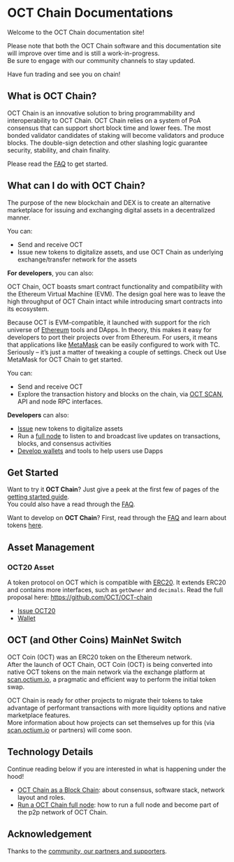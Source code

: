# OCT Chain Documentations

Welcome to the OCT Chain documentation site!

Please note that both the OCT Chain software and this documentation site will improve over time and is still a work-in-progress.<br/>
Be sure to engage with our community channels to stay updated.

Have fun trading and see you on chain!

## What is OCT Chain?

OCT Chain is an innovative solution to bring programmability and interoperability to OCT Chain. OCT Chain relies on a system of PoA consensus that can support short block time and lower fees. The most bonded validator candidates of staking will become validators and produce blocks. The double-sign detection and other slashing logic guarantee security, stability, and chain finality.

Please read the [FAQ](./faq/nc/general.md) to get started.


## What can I do with OCT Chain?

The purpose of the new blockchain and DEX is to create an alternative marketplace for issuing and exchanging digital assets in a decentralized manner.

You can:

- Send and receive OCT
- Issue new tokens to digitalize assets, and use OCT Chain as underlying exchange/transfer
network for the assets



**For developers**, you can also:

OCT Chain, OCT boasts smart contract functionality and compatibility with the Ethereum Virtual Machine (EVM). The design goal here was to leave the high throughput of OCT Chain intact while introducing smart contracts into its ecosystem.

Because OCT is EVM-compatible, it launched with support for the rich universe of [Ethereum](https://academy.scan.octium.io/en/articles/what-is-ethereum) tools and DApps. In theory, this makes it easy for developers to port their projects over from Ethereum. For users, it means that applications like [MetaMask](smart-chain/wallet/metamask.md) can be easily configured to work with TC. Seriously – it’s just a matter of tweaking a couple of settings. Check out Use MetaMask for OCT Chain to get started.

You can:

- Send and receive OCT
- Explore the transaction history and blocks on the chain, via [OCT SCAN](https://scan.octium.io), API
and node RPC interfaces.

**Developers** can also:

- [Issue](./smart-chain/developer/issue-OCT20.md) new tokens to digitalize assets
- Run a [full node](./smart-chain/developer/fullnode.md) to listen to and broadcast live updates on transactions, blocks, and consensus activities
- [Develop wallets](./smart-chain/wallet/wallet_api.md) and tools to help users use Dapps

## Get Started

Want to try it **OCT Chain**? Just give a peek at the first few of pages of the [getting started guide](get-started.md).<br/>
You could also have a read through the [FAQ](faq/faq.md).

Want to develop on **OCT Chain**? First, read through the [FAQ](faq/nc/general.md) and learn about tokens [here](smart-chain/developer/OCT20.md).

## Asset Management

### OCT20 Asset

A token protocol on OCT which is compatible with [ERC20](https://eips.ethereum.org/EIPS/eip-20). It extends ERC20 and contains more interfaces, such as `getOwner` and `decimals`. Read the full proposal here: <https://github.com/OCT/OCT-chain>

- [Issue OCT20](smart-chain/developer/issue-OCT20.md)
- [Wallet](smart-chain/wallet.md)

## OCT (and Other Coins) MainNet Switch

OCT Coin (OCT) was an ERC20 token on the Ethereum network.<br/>
After the launch of OCT Chain, OCT Coin (OCT) is being converted into native OCT tokens on the main network via the exchange platform at [scan.octium.io](https://www.scan.octium.io), a pragmatic and efficient way to perform the initial token swap.

OCT Chain is ready for other projects to migrate their tokens to take advantage of performant transactions with more liquidity options and native marketplace features.<br/>
More information about how projects can set themselves up for this (via [scan.octium.io](https://www.scan.octium.io) or partners) will come soon.


## Technology Details
Continue reading below if you are interested in what is happening under the hood!

- [OCT Chain as a Block Chain](blockchain.md): about consensus, software stack, network layout and roles.
- [Run a OCT Chain full node](smart-chain/developer/fullnode.md): how to run a full node and become part of the p2p network of OCT Chain.


## Acknowledgement
Thanks to the [community, our partners and supporters](acknowledgement.md).
